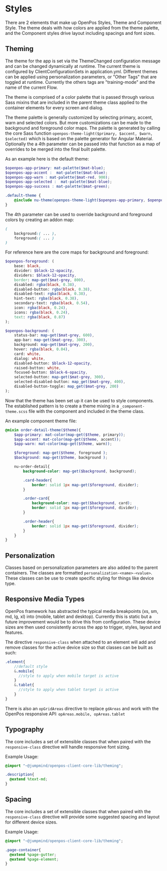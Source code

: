 # Styles

There are 2 elements that make up OpenPos Styles, Theme and Component Style. The theme deals with how colors are applied from the theme palette, and the Component styles drive layout including spacings and font sizes.

## Theming
The theme for the app is set via the ThemeChanged configuration message and can be changed dynamically at runtime.
The current theme is configured by ClientConfigurationSets in application.yml. Different themes can be applied using personalization parameters, or "Other Tags" that are toggled at runtime. Currently the others tags are "training-mode" and the name of the current Flow.

The theme is comprised of a color palette that is passed through various Sass mixins that are included in the parent theme class applied to the container elements for every screen and dialog. 

The theme palette is generally customized by selecting primary, accent, warn and selected colors. But more customizations can be made to the background and foreground color maps. The palette is generated by calling the core Sass function `openpos-theme-light($primary, $accent, $warn, $selected)` which is based on the palette generator for Angular Material. Optionally the a 4th parameter can be passed into that function as a map of overrides to be merged into the final built palette. 

As an example here is the default theme:
```scss
$openpos-app-primary: mat-palette($mat-blue);
$openpos-app-accent :  mat-palette($mat-blue);
$openpos-app-warn : mat-palette($mat-red, 900);
$openpos-app-selected :  mat-palette($mat-blue);
$openpos-app-success : mat-palette($mat-green);

.default-theme {
    @include nu-theme(openpos-theme-light($openpos-app-primary, $openpos-app-accent, $openpos-app-warn, $openpos-app-selected, ( success: $openpos-app-success)));
}
```

The 4th parameter can be used to override background and foreground colors by creating an addon map:

```scss
(
    background:( ... ),
    foreground:( ... )
)
```

For reference here are the core maps for background and foreground:

```scss
$openpos-foreground: (
    base: black,
    divider: $black-12-opacity,
    dividers: $black-12-opacity,
    border: map-get($mat-grey, 800),
    disabled: rgba(black, 0.38),
    disabled-button: rgba(black, 0.38),
    disabled-text: rgba(black, 0.38),
    hint-text: rgba(black, 0.38),
    secondary-text: rgba(black, 0.54),
    icon: rgba(black, 0.24),
    icons: rgba(black, 0.24),
    text: rgba(black, 0.87)
);

$openpos-background: (
    status-bar: map-get($mat-grey, 600),
    app-bar: map-get($mat-grey, 300),
    background: map-get($mat-grey, 200),
    hover: rgba(black, 0.04),
    card: white,
    dialog: white,
    disabled-button: $black-12-opacity,
    raised-button: white,
    focused-button: $black-6-opacity,
    selected-button: map-get($mat-grey, 300),
    selected-disabled-button: map_get($mat-grey, 400),
    disabled-button-toggle: map_get($mat-grey, 200)
);
```

Now that the theme has been set up it can be used to style components. The established pattern is to create a theme mixing in a `_component-theme.scss` file with the component and included in the theme class. 

An example component theme file:

```scss
@mixin order-detail-theme($theme){
    $app-primary: mat-color(map-get($theme, primary));
    $app-accent: mat-color(map-get($theme, accent));
    $app-warn: mat-color(map-get($theme, warn));

    $foreground: map-get($theme, foreground );
    $background: map-get($theme, background );

    nu-order-detail{
        background-color: map-get($background, background);

        .card-header{
            border: solid 1px map-get($foreground, divider);
        }

        .order-card{
            background-color: map-get($background, card);
            border: solid 1px map-get($foreground, divider);
        }

        .order-header{
            border: solid 1px map-get($foreground, divider);
        }
    }
}
```

## Personalization

Classes based on personalization parameters are also added to the parent containers. The classes are formatted `personalization-<name>-<value>`. These classes can be use to create specific styling for things like device type.

## Responsive Media Types

OpenPos framework has abstracted the typical media breakpoints (xs, sm, md, lg, xl) into (mobile, tablet and desktop). Currently this is static but a future improvement would be to drive this from configuration. These device sizes are then used consistently across the app to trigger, styles, layout and features.

The directive `responsive-class` when attached to an element will add and remove classes for the active device size so that classes can be built as such:

```scss
.element{
    //default style
    &.mobile{
      //style to apply when mobile target is active
    }
    &.tablet{
      //style to apply when tablet target is active
    }
}
```

There is also an `opGridAreas` directive to replace `gdAreas` and work with the OpenPos responsive API: `opAreas.mobile, opAreas.tablet`

## Typography

The core includes a set of extensible classes that when paired with the `responsive-class` directive will handle responsive font sizing. 

Example Usage:

```scss
@import "~@jumpmind/openpos-client-core-lib/theming";

.description{
  @extend %text-md;
}
```

## Spacing

The core includes a set of extensible classes that when paired with the `responsive-class` directive will provide some suggested spacing and layout for different device sizes.

Example Usage:

```scss
@import "~@jumpmind/openpos-client-core-lib/theming";

.page-container{
  @extend %page-gutter;
  @extend %page-element;
}
```